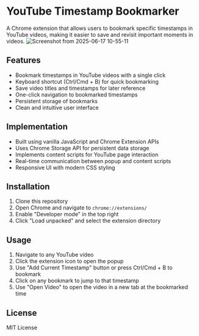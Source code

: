 # YouTube Timestamp Bookmarker

A Chrome extension that allows users to bookmark specific timestamps in YouTube videos, making it easier to save and revisit important moments in videos.
![Screenshot from 2025-06-17 10-55-11](https://github.com/user-attachments/assets/c91298c6-15fa-4dc6-b898-14d3a7601151)

## Features

- Bookmark timestamps in YouTube videos with a single click
- Keyboard shortcut (Ctrl/Cmd + B) for quick bookmarking
- Save video titles and timestamps for later reference
- One-click navigation to bookmarked timestamps
- Persistent storage of bookmarks
- Clean and intuitive user interface

## Implementation

- Built using vanilla JavaScript and Chrome Extension APIs
- Uses Chrome Storage API for persistent data storage
- Implements content scripts for YouTube page interaction
- Real-time communication between popup and content scripts
- Responsive UI with modern CSS styling

## Installation

1. Clone this repository
2. Open Chrome and navigate to `chrome://extensions/`
3. Enable "Developer mode" in the top right
4. Click "Load unpacked" and select the extension directory

## Usage

1. Navigate to any YouTube video
2. Click the extension icon to open the popup
3. Use "Add Current Timestamp" button or press Ctrl/Cmd + B to bookmark
4. Click on any bookmark to jump to that timestamp
5. Use "Open Video" to open the video in a new tab at the bookmarked time


## License

MIT License 
